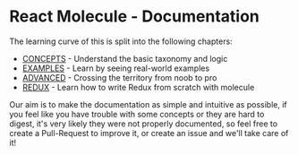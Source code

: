 # React Molecule - Documentation

The learning curve of this is split into the following chapters:

- [CONCEPTS](./CONCEPTS.md) - Understand the basic taxonomy and logic
- [EXAMPLES](./EXAMPLES.md) - Learn by seeing real-world examples
- [ADVANCED](./ADVANCED.md) - Crossing the territory from noob to pro
- [REDUX](./REDUX.md) - Learn how to write Redux from scratch with molecule

Our aim is to make the documentation as simple and intuitive as possible, if you feel like you have trouble with some concepts or they are hard to digest, it's very likely they were not properly documented, so feel free to create a Pull-Request to improve it, or create an issue and we'll take care of it!
